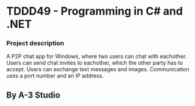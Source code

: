 # TDDD49 - Programming in C\# and .NET

### Project description
A P2P chat app for Windows, where two users can chat with eachother. Users can send chat invites to eachother, which the other party has to accept. Users can exchange text messages and images. Communication uses a port number and an IP address. 

## By A-3 Studio
